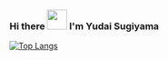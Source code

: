 ### Hi there <img width="35" src="https://user-images.githubusercontent.com/50891407/148686885-0fefeb76-4cf6-473a-9e3e-889ce5513450.gif" /> I'm Yudai Sugiyama

[![Top Langs](https://github-readme-stats.vercel.app/api/top-langs/?username={yudaisugiyama}&layout=compact&theme=onedark)](https://github.com/anuraghazra/github-readme-stats)

